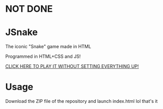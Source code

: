 # NOT DONE


# JSnake
The iconic "Snake" game made in HTML

Programmed in HTML+CSS and JS!

[CLICK HERE TO PLAY IT WITHOUT SETTING EVERYTHING UP!]()


# Usage

Download the ZIP file of the repository and launch index.html lol that's it
